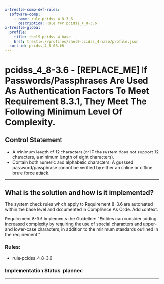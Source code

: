 ```yaml
---
x-trestle-comp-def-rules:
  software-comp:
    - name: rule-pcidss_4_8-3.6
      description: Rule for pcidss_4_8-3.6
x-trestle-global:
  profile:
    title: rhel9-pcidss_4-base
    href: trestle://profiles/rhel9-pcidss_4-base/profile.json
  sort-id: pcidss_4_8-03.06
---
```


# pcidss_4_8-3.6 - \[REPLACE_ME\] If Passwords/Passphrases Are Used As Authentication Factors To Meet Requirement 8.3.1, They Meet The Following Minimum Level Of Complexity.

## Control Statement

- A minimum length of 12 characters (or IF the system does not support 12 characters, a
minimum length of eight characters).
- Contain both numeric and alphabetic characters.
A guessed password/passphrase cannot be verified by either an online or offline brute
force attack.

______________________________________________________________________

## What is the solution and how is it implemented?

<!-- For implementation status enter one of: implemented, partial, planned, alternative, not-applicable -->

<!-- Note that the list of rules under ### Rules: is read-only and changes will not be captured after assembly to JSON -->

<!-- Add control implementation description here for control: pcidss_4_8-3.6 -->

The system check rules which apply to Requirement 8-3.6 are automated within the base level and documented in Compliance As Code.
Add context. 

Requirement 8-3.6 implements the Guideline: "Entities can consider adding increased complexity by requiring the use of special characters and upper- and lower-case characters, in addition to the minimum standards outlined in the requirement."

### Rules:

  - rule-pcidss_4_8-3.6

### Implementation Status: planned

______________________________________________________________________
